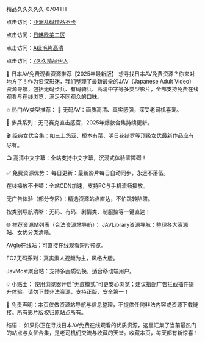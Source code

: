

精品久久久久久-0704TH


点击访问：<a href="https://gfd-5xg.pages.dev/">亚洲乱码精品不卡</a>

点击访问：<a href="https://rtj-3zo.pages.dev/">日韩欧美二区</a>

点击访问：<a href="https://gsd-agv.pages.dev/">A级毛片高清</a>

点击访问：<a href="https://fdhf-454.pages.dev/">7久久精品伊人</a>


🎥 日本AV免费观看资源推荐【2025年最新版】
想寻找日本AV免费资源？你来对地方了！作为资深影迷，我们整理了最新最全的JAV（Japanese Adult Video）资源导航，包括无码步兵、有码骑兵、高清中字等多类型影片，全部支持免费在线观看与在线浏览，满足不同观众的口味。

🔥 热门AV类型推荐：
🌸 无码AV：画质高清、真实感强，深受老司机喜爱。

🥷 步兵系列：无马赛克直击感官，2025年爆款合集持续更新。

🎬 经典女优合集：如三上悠亚、桥本有菜、明日花绮罗等顶级女优最新作品应有尽有。

📺 高清中文字幕：全站支持中文字幕，沉浸式体验零障碍！

✅ 免费资源优势：
每日更新：最新影片每日自动同步，永远不落伍。

在线播放不卡顿：全站CDN加速，支持PC与手机流畅播放。

无广告体验（部分专区）：精选资源站点直达，不怕跳转陷阱。

按类别导航清晰：无码、有码、剧情类、制服控等一键直达！

🌐 推荐资源站列表（合法资源站导航）：
JAVLibrary资源导航：整理各大资源站、女优分类清晰。

AVgle在线站：可直接在线观看短片预览。

FC2无码系列：真实素人视频为主，风格大胆。

JavMost聚合站：支持多画质切换，适合移动端用户。

💡 小贴士：
使用浏览器开启“无痕模式”可更安心浏览；建议搭配广告拦截插件提升体验。请勿下载非法资源，支持正版，安全第一！

🚫 免责声明：本页仅做资源站导航与信息整理，不提供任何非法内容或资源下载链接。所有影片版权归原站点所有。

结语：
如果你正在寻找日本AV免费在线观看的优质资源，这里汇集了当前最热门的站点与女优合集，是老司机们交流与收藏的天堂。收藏本页，每天都有新惊喜！








<span style="display:none;">[Canonical link]( https://github.com/hh52455454/455445 ）</span>
